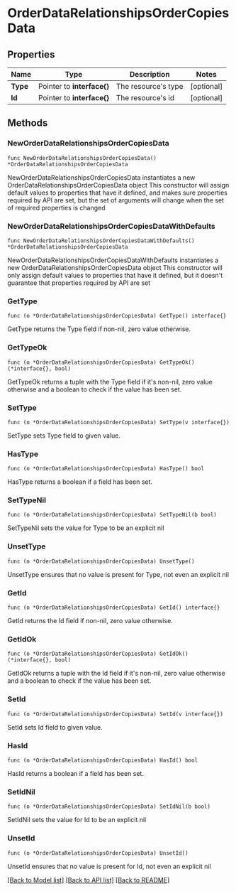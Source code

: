 # OrderDataRelationshipsOrderCopiesData

## Properties

Name | Type | Description | Notes
------------ | ------------- | ------------- | -------------
**Type** | Pointer to **interface{}** | The resource&#39;s type | [optional] 
**Id** | Pointer to **interface{}** | The resource&#39;s id | [optional] 

## Methods

### NewOrderDataRelationshipsOrderCopiesData

`func NewOrderDataRelationshipsOrderCopiesData() *OrderDataRelationshipsOrderCopiesData`

NewOrderDataRelationshipsOrderCopiesData instantiates a new OrderDataRelationshipsOrderCopiesData object
This constructor will assign default values to properties that have it defined,
and makes sure properties required by API are set, but the set of arguments
will change when the set of required properties is changed

### NewOrderDataRelationshipsOrderCopiesDataWithDefaults

`func NewOrderDataRelationshipsOrderCopiesDataWithDefaults() *OrderDataRelationshipsOrderCopiesData`

NewOrderDataRelationshipsOrderCopiesDataWithDefaults instantiates a new OrderDataRelationshipsOrderCopiesData object
This constructor will only assign default values to properties that have it defined,
but it doesn't guarantee that properties required by API are set

### GetType

`func (o *OrderDataRelationshipsOrderCopiesData) GetType() interface{}`

GetType returns the Type field if non-nil, zero value otherwise.

### GetTypeOk

`func (o *OrderDataRelationshipsOrderCopiesData) GetTypeOk() (*interface{}, bool)`

GetTypeOk returns a tuple with the Type field if it's non-nil, zero value otherwise
and a boolean to check if the value has been set.

### SetType

`func (o *OrderDataRelationshipsOrderCopiesData) SetType(v interface{})`

SetType sets Type field to given value.

### HasType

`func (o *OrderDataRelationshipsOrderCopiesData) HasType() bool`

HasType returns a boolean if a field has been set.

### SetTypeNil

`func (o *OrderDataRelationshipsOrderCopiesData) SetTypeNil(b bool)`

 SetTypeNil sets the value for Type to be an explicit nil

### UnsetType
`func (o *OrderDataRelationshipsOrderCopiesData) UnsetType()`

UnsetType ensures that no value is present for Type, not even an explicit nil
### GetId

`func (o *OrderDataRelationshipsOrderCopiesData) GetId() interface{}`

GetId returns the Id field if non-nil, zero value otherwise.

### GetIdOk

`func (o *OrderDataRelationshipsOrderCopiesData) GetIdOk() (*interface{}, bool)`

GetIdOk returns a tuple with the Id field if it's non-nil, zero value otherwise
and a boolean to check if the value has been set.

### SetId

`func (o *OrderDataRelationshipsOrderCopiesData) SetId(v interface{})`

SetId sets Id field to given value.

### HasId

`func (o *OrderDataRelationshipsOrderCopiesData) HasId() bool`

HasId returns a boolean if a field has been set.

### SetIdNil

`func (o *OrderDataRelationshipsOrderCopiesData) SetIdNil(b bool)`

 SetIdNil sets the value for Id to be an explicit nil

### UnsetId
`func (o *OrderDataRelationshipsOrderCopiesData) UnsetId()`

UnsetId ensures that no value is present for Id, not even an explicit nil

[[Back to Model list]](../README.md#documentation-for-models) [[Back to API list]](../README.md#documentation-for-api-endpoints) [[Back to README]](../README.md)


